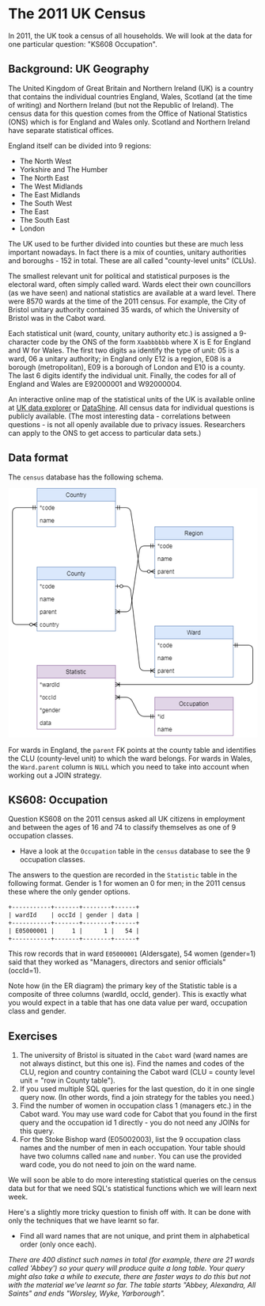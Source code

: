 # The 2011 UK Census

In 2011, the UK took a census of all households. We will look at the data for one particular question: "KS608 Occupation".

## Background: UK Geography

The United Kingdom of Great Britain and Northern Ireland (UK) is a country that contains the individual countries England, Wales, Scotland (at the time of writing) and Northern Ireland (but not the Republic of Ireland). The census data for this question comes from the Office of National Statistics (ONS) which is for England and Wales only. Scotland and Northern Ireland have separate statistical offices.

England itself can be divided into 9 regions: 

  * The North West
  * Yorkshire and The Humber
  * The North East
  * The West Midlands
  * The East Midlands
  * The South West
  * The East
  * The South East
  * London

The UK used to be further divided into counties but these are much less important nowadays. In fact there is a mix of counties, unitary authorities and boroughs - 152 in total. These are all called "county-level units" (CLUs).

The smallest relevant unit for political and statistical purposes is the electoral ward, often simply called ward. Wards elect their own councillors (as we have seen) and national statistics are available at a ward level. There were 8570 wards at the time of the 2011 census. For example, the City of Bristol unitary authority contained 35 wards, of which the University of Bristol was in the Cabot ward.

Each statistical unit (ward, county, unitary authority etc.) is assigned a 9-character code by the ONS of the form `Xaabbbbbb` where X is E for England and W for Wales. The first two digits `aa` identify the type of unit: 05 is a ward, 06 a unitary authority; in England only E12 is a region, E08 is a borough (metropolitan), E09 is a borough of London and E10 is a county. The last 6 digits identify the individual unit. Finally, the codes for all of England and Wales are E92000001 and W92000004. 

An interactive online map of the statistical units of the UK is available online at [UK data explorer](http://ukdataexplorer.com/census/) or [DataShine](https://datashine.org.uk). All census data for individual questions is publicly available. (The most interesting data - correlations between questions - is not all openly available due to privacy issues. Researchers can apply to the ONS to get access to particular data sets.)

## Data format

The `census` database has the following schema.

![census ER diagram](../resources/census.png)

For wards in England, the `parent` FK points at the county table and identifies the CLU (county-level unit) to which the ward belongs. For wards in Wales, the `Ward.parent` column is `NULL` which you need to take into account when working out a JOIN strategy.

## KS608: Occupation

Question KS608 on the 2011 census asked all UK citizens in employment and between the ages of 16 and 74 to classify themselves as one of 9 occupation classes.

  * Have a look at the `Occupation` table in the `census` database to see the 9 occupation classes.

The answers to the question are recorded in the `Statistic` table in the following format. Gender is 1 for women an 0 for men; in the 2011 census these where the only gender options.


    +-----------+-------+--------+------+
    | wardId    | occId | gender | data |
    +-----------+-------+--------+------+
    | E05000001 |     1 |      1 |   54 |
    +-----------+-------+--------+------+


This row records that in ward `E05000001` (Aldersgate), 54 women (gender=1) said that they worked as "Managers, directors and senior officials" (occId=1).

Note how (in the ER diagram) the primary key of the Statistic table is a composite of three columns (wardId, occId, gender). This is exactly what you would expect in a table that has one data value per ward, occupation class and gender.

## Exercises

  1. The university of Bristol is situated in the `Cabot` ward (ward names are not always distinct, but this one is). Find the names and codes of the CLU, region and country containing the Cabot ward (CLU = county level unit = "row in County table").
  2. If you used multiple SQL queries for the last question, do it in one single query now. (In other words, find a join strategy for the tables you need.)
  3. Find the number of women in occupation class 1 (managers etc.) in the Cabot ward. You may use ward code for Cabot that you found in the first query and the occupation id 1 directly - you do not need any JOINs for this query.
  4. For the Stoke Bishop ward (E05002003), list the 9 occupation class names and the number of men in each occupation. Your table should have two columns called `name` and `number`. You can use the provided ward code, you do not need to join on the ward name.

We will soon be able to do more interesting statistical queries on the census data but for that we need SQL's statistical functions which we will learn next week.

Here's a slightly more tricky question to finish off with. It can be done with only the techniques that we have learnt so far.

  * Find all ward names that are not unique, and print them in alphabetical order (only once each).

*There are 400 distinct such names in total (for example, there are 21 wards called 'Abbey') so your query will produce quite a long table. Your query might also take a while to execute, there are faster ways to do this but not with the material we've learnt so far. The table starts "Abbey, Alexandra, All Saints" and ends "Worsley, Wyke, Yarborough".*
